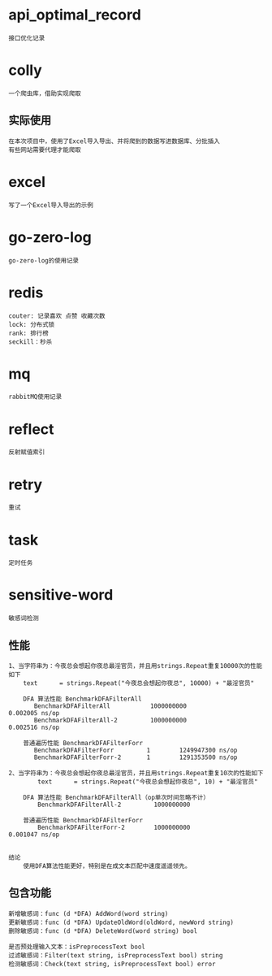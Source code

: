 # api_optimal_record 
    接口优化记录

# colly
    一个爬虫库，借助实现爬取
##  实际使用
    在本次项目中，使用了Excel导入导出、并将爬到的数据写进数据库、分批插入
    有些网站需要代理才能爬取

# excel
    写了一个Excel导入导出的示例

# go-zero-log
    go-zero-log的使用记录

# redis
    couter: 记录喜欢 点赞 收藏次数
    lock: 分布式锁
    rank: 排行榜
    seckill：秒杀

# mq
    rabbitMQ使用记录

# reflect 
    反射赋值索引

# retry
    重试

# task
    定时任务

# sensitive-word
    敏感词检测
## 性能
```
1、当字符串为：今夜总会想起你夜总最淫官员，并且用strings.Repeat重复10000次的性能如下
    text      = strings.Repeat("今夜总会想起你夜总", 10000) + "最淫官员"
    
    DFA 算法性能 BenchmarkDFAFilterAll
       BenchmarkDFAFilterAll           1000000000               0.002005 ns/op
       BenchmarkDFAFilterAll-2         1000000000               0.002516 ns/op
    
    普通遍历性能 BenchmarkDFAFilterForr
       BenchmarkDFAFilterForr         1        1249947300 ns/op
       BenchmarkDFAFilterForr-2       1        1291353500 ns/op    
   
2、当字符串为：今夜总会想起你夜总最淫官员，并且用strings.Repeat重复10次的性能如下
        text      = strings.Repeat("今夜总会想起你夜总", 10) + "最淫官员"
        
    DFA 算法性能 BenchmarkDFAFilterAll（op单次时间忽略不计） 
        BenchmarkDFAFilterAll-2         1000000000
    
    普通遍历性能 BenchmarkDFAFilterForr
        BenchmarkDFAFilterForr-2        1000000000               0.001047 ns/op
    
    
结论 
    使用DFA算法性能更好，特别是在成文本匹配中速度遥遥领先。
```
## 包含功能
```
新增敏感词：func (d *DFA) AddWord(word string)
更新敏感词：func (d *DFA) UpdateOldWord(oldWord, newWord string)
删除敏感词：func (d *DFA) DeleteWord(word string) bool

是否预处理输入文本：isPreprocessText bool
过滤敏感词：Filter(text string, isPreprocessText bool) string
检测敏感词：Check(text string, isPreprocessText bool) error

```


